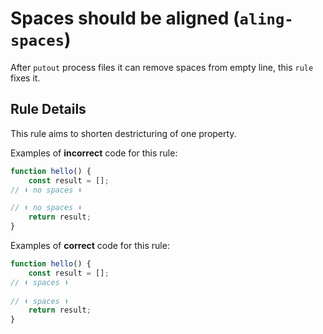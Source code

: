 # Spaces should be aligned (`aling-spaces`)

After `putout` process files it can remove spaces from empty line, this `rule` fixes it.

## Rule Details

This rule aims to shorten destricturing of one property.

Examples of **incorrect** code for this rule:

```js
function hello() {
    const result = [];
// ⬇ no spaces ⬇

// ⬆ no spaces ⬆
    return result;
}
```

Examples of **correct** code for this rule:

```js
function hello() {
    const result = [];
// ⬇ spaces ⬇
    
// ⬆ spaces ⬆
    return result;
}
```

